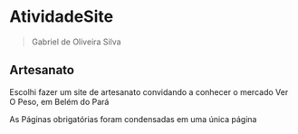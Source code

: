 # AtividadeSite
> Gabriel de Oliveira Silva
## Artesanato

Escolhi fazer um site de artesanato convidando a conhecer o mercado Ver O Peso, em Belém do Pará


As Páginas obrigatórias foram condensadas em uma única página
